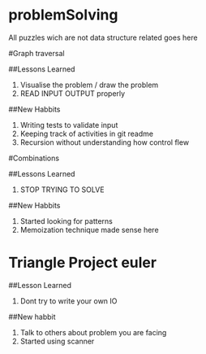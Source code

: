 # problemSolving
All puzzles wich are not data structure related goes here

#Graph traversal 

##Lessons Learned
1. Visualise the problem / draw the problem
2. READ INPUT OUTPUT properly

##New Habbits
1. Writing tests to validate input
2. Keeping track of activities in git readme
3. Recursion without understanding how control flew

#Combinations

##Lessons Learned
1. STOP TRYING TO SOLVE


##New Habbits
1. Started looking for patterns
2. Memoization technique made sense here


# Triangle Project euler

##Lesson Learned
1. Dont try to write your own IO

##New habbit
1. Talk to others about problem you are facing
2. Started using scanner